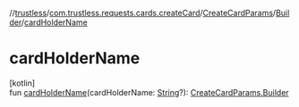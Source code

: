 //[trustless](../../../../index.md)/[com.trustless.requests.cards.createCard](../../index.md)/[CreateCardParams](../index.md)/[Builder](index.md)/[cardHolderName](card-holder-name.md)

# cardHolderName

[kotlin]\
fun [cardHolderName](card-holder-name.md)(cardHolderName: [String](https://kotlinlang.org/api/latest/jvm/stdlib/kotlin/-string/index.html)?): [CreateCardParams.Builder](index.md)
